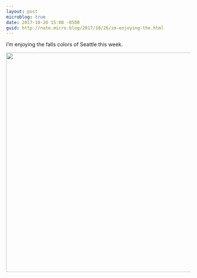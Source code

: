 ```yaml
---
layout: post
microblog: true
date: 2017-10-26 15:08 -0500
guid: http://nate.micro.blog/2017/10/26/im-enjoying-the.html
---
```

I’m enjoying the falls colors of Seattle this week. 

<img src="http://nate.micro.blog/uploads/2017/1624c5d90a.jpg" width="600" height="600" />
